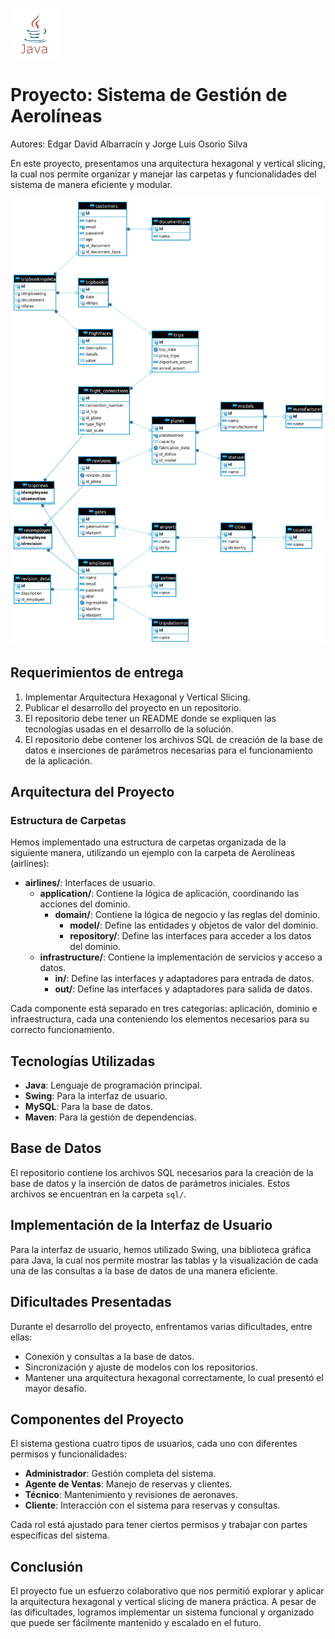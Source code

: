 ![Java](https://raw.githubusercontent.com/David-Albarracin/README_MATERIALS/main/java.png)



# Proyecto: Sistema de Gestión de Aerolíneas

Autores: Edgar David Albarracín y Jorge Luis Osorio Silva

En este proyecto, presentamos una arquitectura hexagonal y vertical slicing, la cual nos permite organizar y manejar las carpetas y funcionalidades del sistema de manera eficiente y modular.

![Base de datos](readme_docs/airportDB.png)

## Requerimientos de entrega

1. Implementar Arquitectura Hexagonal y Vertical Slicing.
2. Publicar el desarrollo del proyecto en un repositorio.
3. El repositorio debe tener un README donde se expliquen las tecnologías usadas en el desarrollo de la solución.
4. El repositorio debe contener los archivos SQL de creación de la base de datos e inserciones de parámetros necesarias para el funcionamiento de la aplicación.

## Arquitectura del Proyecto

### Estructura de Carpetas

Hemos implementado una estructura de carpetas organizada de la siguiente manera, utilizando un ejemplo con la carpeta de Aerolíneas (airlines):

- **airlines/**: Interfaces de usuario.
  - **application/**: Contiene la lógica de aplicación, coordinando las acciones del dominio.
    - **domain/**: Contiene la lógica de negocio y las reglas del dominio.
      - **model/**: Define las entidades y objetos de valor del dominio.
      - **repository/**: Define las interfaces para acceder a los datos del dominio.
  - **infrastructure/**: Contiene la implementación de servicios y acceso a datos.
    - **in/**: Define las interfaces y adaptadores para entrada de datos.
    - **out/**: Define las interfaces y adaptadores para salida de datos.

Cada componente está separado en tres categorías: aplicación, dominio e infraestructura, cada una conteniendo los elementos necesarios para su correcto funcionamiento.

## Tecnologías Utilizadas

- **Java**: Lenguaje de programación principal.
- **Swing**: Para la interfaz de usuario.
- **MySQL**: Para la base de datos.
- **Maven**: Para la gestión de dependencias.

## Base de Datos

El repositorio contiene los archivos SQL necesarios para la creación de la base de datos y la inserción de datos de parámetros iniciales. Estos archivos se encuentran en la carpeta `sql/`.

## Implementación de la Interfaz de Usuario

Para la interfaz de usuario, hemos utilizado Swing, una biblioteca gráfica para Java, la cual nos permite mostrar las tablas y la visualización de cada una de las consultas a la base de datos de una manera eficiente.

## Dificultades Presentadas

Durante el desarrollo del proyecto, enfrentamos varias dificultades, entre ellas:

- Conexión y consultas a la base de datos.
- Sincronización y ajuste de modelos con los repositorios.
- Mantener una arquitectura hexagonal correctamente, lo cual presentó el mayor desafío.

## Componentes del Proyecto

El sistema gestiona cuatro tipos de usuarios, cada uno con diferentes permisos y funcionalidades:

- **Administrador**: Gestión completa del sistema.
- **Agente de Ventas**: Manejo de reservas y clientes.
- **Técnico**: Mantenimiento y revisiones de aeronaves.
- **Cliente**: Interacción con el sistema para reservas y consultas.

Cada rol está ajustado para tener ciertos permisos y trabajar con partes específicas del sistema.

## Conclusión

El proyecto fue un esfuerzo colaborativo que nos permitió explorar y aplicar la arquitectura hexagonal y vertical slicing de manera práctica. A pesar de las dificultades, logramos implementar un sistema funcional y organizado que puede ser fácilmente mantenido y escalado en el futuro.



